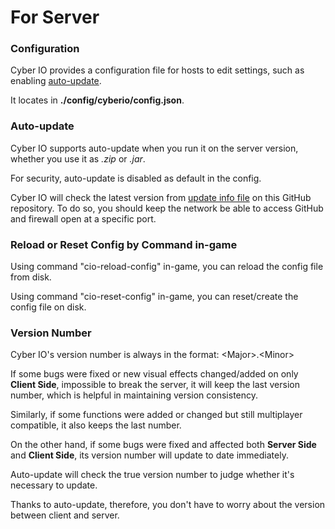 # For Server

### Configuration

Cyber IO provides a configuration file for hosts to edit settings, such as enabling [auto-update](#auto-update).

It locates in **./config/cyberio/config.json**.

### Auto-update

Cyber IO supports auto-update when you run it on the server version, whether you use it as *.zip* or *.jar*.

For security, auto-update is disabled as default in the config. 

Cyber IO will check the latest version from [update info file](../update) on this GitHub repository.
To do so, you should keep the network be able to access GitHub and firewall open at a specific port.

### Reload or Reset Config by Command in-game
Using command "cio-reload-config" in-game, you can reload the config file from disk.

Using command "cio-reset-config" in-game, you can reset/create the config file on disk.

### Version Number
Cyber IO's version number is always in the format: <Major&gt;.<Minor&gt;

If some bugs were fixed or new visual effects changed/added on only **Client Side**, impossible to break the server,
it will keep the last version number, which is helpful in maintaining version consistency.  

Similarly, if some functions were added or changed but still multiplayer compatible, it also keeps the last number.

On the other hand, if some bugs were fixed and affected both **Server Side** and **Client Side**,
its version number will update to date immediately. 

Auto-update will check the true version number to judge whether it's necessary to update.

Thanks to auto-update, therefore, you don't have to worry about the version between client and server.


